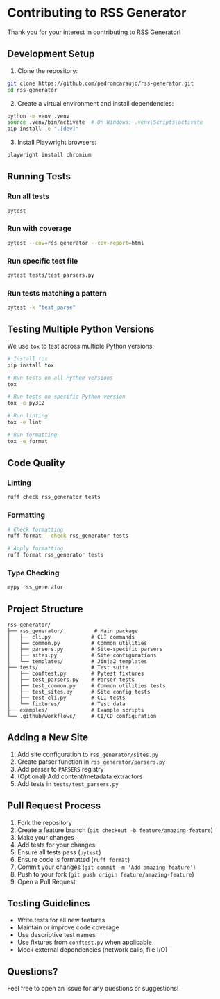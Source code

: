# Contributing to RSS Generator

Thank you for your interest in contributing to RSS Generator!

## Development Setup

1. Clone the repository:
```bash
git clone https://github.com/pedromcaraujo/rss-generator.git
cd rss-generator
```

2. Create a virtual environment and install dependencies:
```bash
python -m venv .venv
source .venv/bin/activate  # On Windows: .venv\Scripts\activate
pip install -e ".[dev]"
```

3. Install Playwright browsers:
```bash
playwright install chromium
```

## Running Tests

### Run all tests
```bash
pytest
```

### Run with coverage
```bash
pytest --cov=rss_generator --cov-report=html
```

### Run specific test file
```bash
pytest tests/test_parsers.py
```

### Run tests matching a pattern
```bash
pytest -k "test_parse"
```

## Testing Multiple Python Versions

We use `tox` to test across multiple Python versions:

```bash
# Install tox
pip install tox

# Run tests on all Python versions
tox

# Run tests on specific Python version
tox -e py312

# Run linting
tox -e lint

# Run formatting
tox -e format
```

## Code Quality

### Linting
```bash
ruff check rss_generator tests
```

### Formatting
```bash
# Check formatting
ruff format --check rss_generator tests

# Apply formatting
ruff format rss_generator tests
```

### Type Checking
```bash
mypy rss_generator
```

## Project Structure

```
rss-generator/
├── rss_generator/          # Main package
│   ├── cli.py             # CLI commands
│   ├── common.py          # Common utilities
│   ├── parsers.py         # Site-specific parsers
│   ├── sites.py           # Site configurations
│   └── templates/         # Jinja2 templates
├── tests/                 # Test suite
│   ├── conftest.py        # Pytest fixtures
│   ├── test_parsers.py    # Parser tests
│   ├── test_common.py     # Common utilities tests
│   ├── test_sites.py      # Site config tests
│   ├── test_cli.py        # CLI tests
│   └── fixtures/          # Test data
├── examples/              # Example scripts
└── .github/workflows/     # CI/CD configuration
```

## Adding a New Site

1. Add site configuration to `rss_generator/sites.py`
2. Create parser function in `rss_generator/parsers.py`
3. Add parser to `PARSERS` registry
4. (Optional) Add content/metadata extractors
5. Add tests in `tests/test_parsers.py`

## Pull Request Process

1. Fork the repository
2. Create a feature branch (`git checkout -b feature/amazing-feature`)
3. Make your changes
4. Add tests for your changes
5. Ensure all tests pass (`pytest`)
6. Ensure code is formatted (`ruff format`)
7. Commit your changes (`git commit -m 'Add amazing feature'`)
8. Push to your fork (`git push origin feature/amazing-feature`)
9. Open a Pull Request

## Testing Guidelines

- Write tests for all new features
- Maintain or improve code coverage
- Use descriptive test names
- Use fixtures from `conftest.py` when applicable
- Mock external dependencies (network calls, file I/O)

## Questions?

Feel free to open an issue for any questions or suggestions!
